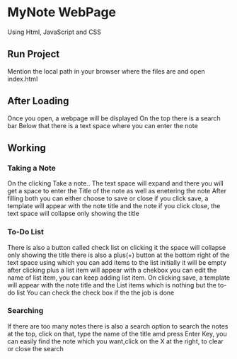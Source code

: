 # MyNote WebPage 
Using Html, JavaScript and CSS

## Run Project
Mention the local path in your browser where the files are and open index.html

## After Loading
Once you open, a webpage will be displayed 
On the top there is a search bar
Below that there is a text space where you can enter the note

## Working

### Taking a Note
On the clicking Take a note..
The text space will expand and there you will get a space to enter the Title of the note as well as enetering the note
After filling both you can either choose to save or close
if you click save, a template will appear with the note title and the note
if you click close, the text space will collapse only showing the title

### To-Do List
There is also a button called check list on clicking it the space will collapse only showing the title
there is also a plus(+) button at the bottom right of the text space using which you can add items to the list
initially it will be empty after clicking plus a list item will appear with a chekbox you can edit the name of list item,
you can keep adding list item. 
On clicking save, a template will appear with the note title and the List items which is nothing but the to-do list 
You can check the check box if the the job is done


### Searching
If there are too many notes there is also a search option to search the notes at the top, click on that, type the name
of the title amd press Enter Key, you can easily find the note which you want,click on the X at the right, to clear or close the search 


